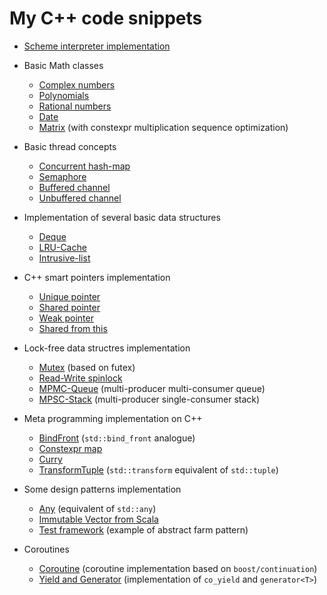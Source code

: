 # My C++ code snippets

- [Scheme interpreter implementation](https://github.com/fdr896/cpp_libs/tree/master/scheme)

- Basic Math classes
  - [Complex numbers](https://github.com/fdr896/cpp_libs/blob/master/math_classes/complex.h)
  - [Polynomials](https://github.com/fdr896/cpp_libs/blob/master/math_classes/polynomial.h)
  - [Rational numbers](https://github.com/fdr896/cpp_libs/blob/master/math_classes/rational.h)
  - [Date](https://github.com/fdr896/cpp_libs/blob/master/math_classes/date.h)
  - [Matrix](https://github.com/fdr896/cpp_libs/blob/master/math_classes/matrix.h) (with constexpr multiplication sequence optimization)

- Basic thread concepts
    - [Concurrent hash-map](https://github.com/fdr896/cpp_libs/blob/master/thread_basics/concurrent_hash_map.h)
    - [Semaphore](https://github.com/fdr896/cpp_libs/blob/master/thread_basics/semaphore.h)
    - [Buffered channel](https://github.com/fdr896/cpp_libs/blob/master/thread_basics/buffered_channel.h)
    - [Unbuffered channel](https://github.com/fdr896/cpp_libs/blob/master/thread_basics/unbuffered_channel.h)

- Implementation of several basic data structures
    - [Deque](https://github.com/fdr896/cpp_libs/blob/master/standart_classes/deque.h)
    - [LRU-Cache](https://github.com/fdr896/cpp_libs/blob/master/standart_classes/lru_cache.h)
    - [Intrusive-list](https://github.com/fdr896/cpp_libs/blob/master/standart_classes/intrusive_list.h)

- C++ smart pointers implementation
    - [Unique pointer](https://github.com/fdr896/cpp_libs/blob/master/smart_ptrs/unique.h)
    - [Shared pointer](https://github.com/fdr896/cpp_libs/blob/master/smart_ptrs/shared.h)
    - [Weak pointer](https://github.com/fdr896/cpp_libs/blob/master/smart_ptrs/weak.h)
    - [Shared from this](https://github.com/fdr896/cpp_libs/blob/master/smart_ptrs/sw_fwd.h)

- Lock-free data structres implementation
    - [Mutex](https://github.com/fdr896/cpp_libs/blob/master/lock_free/mutex.h) (based on futex)
    - [Read-Write spinlock](https://github.com/fdr896/cpp_libs/blob/master/lock_free/rw_spinlock.h)
    - [MPMC-Queue](https://github.com/fdr896/cpp_libs/blob/master/lock_free/mpmc_queue.h) (multi-producer multi-consumer queue)
    - [MPSC-Stack](https://github.com/fdr896/cpp_libs/blob/master/lock_free/mpsc_stack.h) (multi-producer single-consumer stack)

- Meta programming implementation on C++
    - [BindFront](https://github.com/fdr896/cpp_libs/blob/master/meta/bind_front.h) (`std::bind_front` analogue)
    - [Constexpr map](https://github.com/fdr896/cpp_libs/blob/master/meta/constexpr_map.h)
    - [Curry](https://github.com/fdr896/cpp_libs/blob/master/meta/curry.h)
    - [TransformTuple](https://github.com/fdr896/cpp_libs/blob/master/meta/transform_tuple.h) (`std::transform` equivalent of `std::tuple`)

- Some design patterns implementation
    - [Any](https://github.com/fdr896/cpp_libs/blob/master/patterns/any.h) (equivalent of `std::any`)
    - [Immutable Vector from Scala](https://github.com/fdr896/cpp_libs/blob/master/patterns/immutable_vector.h)
    - [Test framework](https://github.com/fdr896/cpp_libs/blob/master/patterns/test_framework.h) (example of abstract farm pattern)

- Coroutines
    - [Coroutine](https://github.com/fdr896/cpp_libs/blob/master/coroutines/coroutine.h) (coroutine implementation based on `boost/continuation`)
    - [Yield and Generator](https://github.com/fdr896/cpp_libs/blob/master/coroutines/generator.h) (implementation of `co_yield` and `generator<T>`)